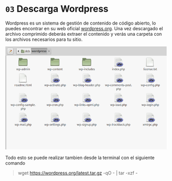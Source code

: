 # `03` Descarga Wordpress

Wordpress es un sistema de gestión de contenido de código abierto, lo puedes encontrar en su web oficial [wordpress.org](wordpress.org/download). Una vez descargado el archivo comprimido deberás extraer el contenido y verás una carpeta con los archivos necesarios para tu sitio.

![Archivos de Wordpress](../../.learn/assets/wordpress-files.png)

Todo esto se puede realizar tambien desde la terminal con el siguiente comando

> wget  https://wordpress.org/latest.tar.gz -qO - | tar -xzf -